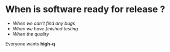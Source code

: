 # When is software ready for release ?
- *When we can't find any bugs*
- *When we have finished testing*
- *When the quality*

Everyone wants **high-q**